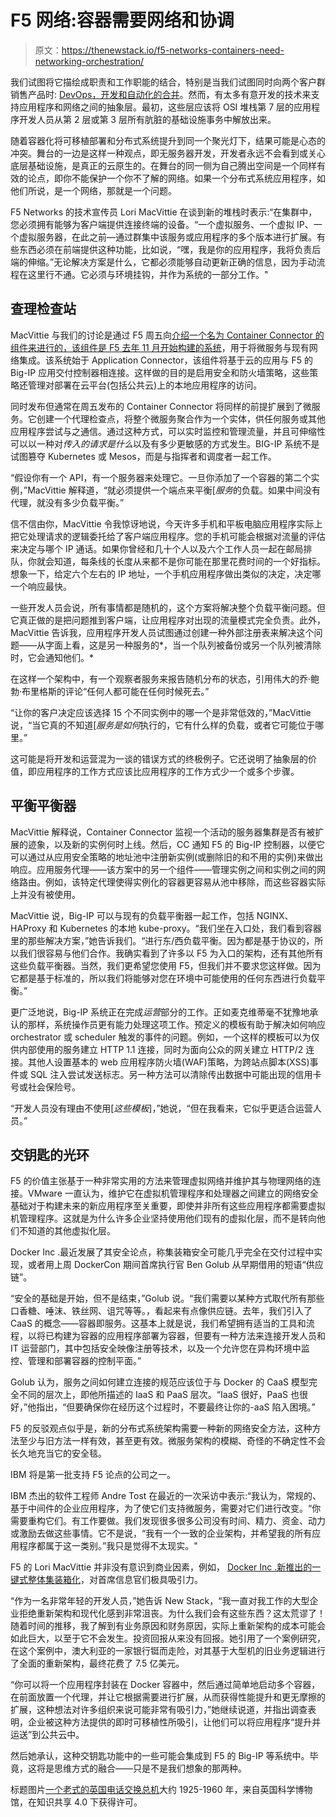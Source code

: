 # F5 网络:容器需要网络和协调

> 原文：<https://thenewstack.io/f5-networks-containers-need-networking-orchestration/>

我们试图将它描绘成职责和工作职能的结合，特别是当我们试图同时向两个客户群销售产品时: [DevOps，开发和自动化的合并](https://thenewstack.io/modern-business-devops-die/)。然而，有太多有意开发的技术来支持应用程序和网络之间的抽象层。最初，这些层应该将 OSI 堆栈第 7 层的应用程序开发人员从第 2 层或第 3 层所有肮脏的基础设施事务中解放出来。

随着容器化将可移植部署和分布式系统提升到同一个聚光灯下，结果可能是心态的冲突。舞台的一边是这样一种观点，即无服务器开发，开发者永远不会看到或关心底层基础设施，是真正的云原生的。在舞台的同一侧为自己腾出空间是一个同样有效的论点，即你不能保护一个你不了解的网络。如果一个分布式系统应用程序，如他们所说，是一个网络，那就是一个问题。

F5 Networks 的技术宣传员 Lori MacVittie 在谈到新的堆栈时表示:“在集群中，您必须拥有能够为客户端提供连接终端的设备。“一个虚拟服务、一个虚拟 IP、一个虚拟服务器，在此之前—通过群集中该服务或应用程序的多个版本进行扩展。有些东西必须在前端提供这种功能，比如说，“嘿，我是你的应用程序，我将负责后端的伸缩。”无论解决方案是什么，它都必须能够自动更新正确的信息，因为手动流程在这里行不通。它必须与环境挂钩，并作为系统的一部分工作。"

## 查理检查站

MacVittie 与我们的讨论是通过 F5 周五向[介绍一个名为 Container Connector 的组件来进行的，该组件是 F5 去年 11 月开始构建的系统](http://www.datacenterknowledge.com/archives/2016/11/15/f5-leverages-equinix-extend-deployment-security-microservices/)，用于将微服务与现有网络集成。该系统始于 Application Connector，该组件将基于云的应用与 F5 的 Big-IP 应用交付控制器相连接。这样做的目的是启用安全和防火墙策略，这些策略还管理对部署在云平台(包括公共云)上的本地应用程序的访问。

同时发布但通常在周五发布的 Container Connector 将同样的前提扩展到了微服务。它创建一个代理检查点，将整个微服务聚合作为一个实体，供任何服务或其他应用程序尝试与之通信。通过这种方式，可以实时监控和管理流量，并且可伸缩性可以以一种对*传入的请求是什么*以及有多少更敏感的方式发生。BIG-IP 系统不是试图篡夺 Kubernetes 或 Mesos，而是与指挥者和调度者一起工作。

“假设你有一个 API，有一个服务器来处理它。一旦你添加了一个容器的第二个实例，”MacVittie 解释道，“就必须提供一个端点来平衡[*服务*的负载。如果中间没有代理，就没有多少负载平衡。”

信不信由你，MacVittie 令我惊讶地说，今天许多手机和平板电脑应用程序实际上把它处理请求的逻辑委托给了客户端应用程序。您的手机可能会根据对流量的评估来决定与哪个 IP 通话。如果你曾经和几十个人以及六个工作人员一起在邮局排队，你就会知道，每条线的长度从来都不是你可能在那里花费时间的一个好指标。想象一下，给定六个左右的 IP 地址，一个手机应用程序做出类似的决定，决定哪一个响应最快。

一些开发人员会说，所有事情都是随机的，这个方案将解决整个负载平衡问题。但它真正做的是把问题推到客户端，让应用程序对出现的流量模式完全负责。此外，MacVittie 告诉我，应用程序开发人员试图通过创建一种外部注册表来解决这个问题——从字面上看，这是另一种服务的*，当一个队列被备份或另一个队列被清除时，它会通知他们。*

在这样一个架构中，有一个观察者服务来报告随机分布的状态，引用伟大的乔·鲍勃·布里格斯的评论“任何人都可能在任何时候死去。”

“让你的客户决定应该选择 15 个不同实例中的哪一个是非常低效的，”MacVittie 说，“当它真的不知道[*服务是如何*执行的，它有什么样的负载，或者它可能位于哪里。”

这可能是将开发和运营混为一谈的错误方式的终极例子。它还说明了抽象层的价值，即应用程序的工作方式应该比应用程序的工作方式少一个或多个步骤。

## 平衡平衡器

MacVittie 解释说，Container Connector 监视一个活动的服务器集群是否有被扩展的迹象，以及新的实例何时上线。然后，CC 通知 F5 的 Big-IP 控制器，以便它可以通过从应用安全策略的地址池中注册新实例(或删除旧的和不用的实例)来做出响应。应用服务代理——该方案中的另一个组件——管理实例之间和实例之间的网络路由。例如，该特定代理使得实例化的容器更容易从池中移除，而这些容器实际上并没有被使用。

MacVittie 说，Big-IP 可以与现有的负载平衡器一起工作，包括 NGINX、HAProxy 和 Kubernetes 的本地 kube-proxy。“我们坐在入口处，我们看到容器里的那些解决方案，”她告诉我们。“进行东/西负载平衡。因为都是基于协议的，所以我们很容易与他们合作。我确实看到了许多以 F5 为入口的架构，还有其他所有这些负载平衡器。当然，我们更希望您使用 F5，但我们并不要求您这样做。因为它都是基于标准的，所以我们将能够对您在环境中可能使用的任何东西进行负载平衡。”

更广泛地说，Big-IP 系统正在完成*运营*部分的工作。正如麦克维蒂毫不犹豫地承认的那样，系统操作员更有能力处理这项工作。预定义的模板有助于解决如何响应 orchestrator 或 scheduler 触发的事件的问题。例如，一个这样的模板可以为仅供内部使用的服务建立 HTTP 1.1 连接，同时为面向公众的网关建立 HTTP/2 连接。其他人设置基本的 web 应用程序防火墙(WAF)策略，为跨站点脚本(XSS)事件或 SQL 注入尝试发送标志。另一种方法可以清除传出数据中可能出现的信用卡号或社会保险号。

“开发人员没有理由不使用[*这些模板*]，”她说，“但在我看来，它似乎更适合运营人员。”

## 交钥匙的光环

F5 的价值主张基于一种非常实用的方法来管理虚拟网络并维护其与物理网络的连接。VMware 一直认为，维护它在虚拟机管理程序和处理器之间建立的网络安全基础对于构建未来的新应用程序至关重要，即使并非所有这些应用程序都需要虚拟机管理程序。这就是为什么许多企业坚持使用他们现有的虚拟化层，而不是转向他们不知道的其他虚拟化层。

Docker Inc .最近发展了其安全论点，称集装箱安全可能几乎完全在交付过程中实现，或者用上周 DockerCon 期间首席执行官 Ben Golub 从早期借用的短语“供应链”。

“安全的基础是开始，但不是结束，”Golub 说。“我们需要以某种方式取代所有那些口香糖、唾沫、铁丝网、诅咒等等。，看起来有点像供应链。去年，我们引入了 CaaS 的概念——容器即服务。这基本上就是说，我们希望拥有适当的工具和流程，以将已构建为容器的应用程序部署为容器，但要有一种方法来连接开发人员和 IT 运营部门，其中包括安全映像注册等技术，以及一个允许您在异构环境中监控、管理和部署容器的控制平面。”

Golub 认为，服务之间如何建立连接的规范应该位于与 Docker 的 CaaS 模型完全不同的层次上，即他所描述的 IaaS 和 PaaS 层次。“IaaS 很好，PaaS 也很好，”他指出，“但要确保你在经历这个过程时，不要最终让你的-aaS 陷入困境。”

F5 的反驳观点似乎是，新的分布式系统架构需要一种新的网络安全方法，这种方法至少与旧方法一样有效，甚至更有效。微服务架构的模糊、奇怪的不确定性不会长久地充当它的安全毯。

IBM 将是第一批支持 F5 论点的公司之一。

IBM 杰出的软件工程师 Andre Tost 在最近的一次采访中表示:“我认为，常规的、基于中间件的企业应用程序，为了使它们支持微服务，需要对它们进行改变。“你需要重构它们。有工作要做。我们发现很多很多公司没有时间、精力、资金、动力或激励去做这些事情。它不是说，“我有一个一致的企业架构，并希望我的所有应用程序都属于这一类别。”我只是觉得不太现实。"

F5 的 Lori MacVittie 并非没有意识到商业因素，例如， [Docker Inc .新推出的一键式整体集装箱化](https://thenewstack.io/docker-ceo-integrating-old-apps-big-deal/)，对首席信息官们极具吸引力。

“作为一名非常年轻的开发人员，”她告诉 New Stack，“我一直对我工作的大型企业拒绝重新架构和现代化感到非常沮丧。为什么我们会有这些东西？这太荒谬了！随着时间的推移，我了解到有业务原因和财务原因，实际上重新架构的成本可能会如此巨大，以至于它不会发生。投资回报从来没有回报。她引用了一个案例研究，在这个案例中，澳大利亚的一家银行铤而走险，对其基于大型机的旧业务逻辑进行了全面的重新架构，最终花费了 7.5 亿美元。

“你可以将一个应用程序封装在 Docker 容器中，然后通过简单地启动多个容器，在前面放置一个代理，并让它根据需要进行扩展，从而获得性能提升和更无摩擦的扩展，这种想法对许多组织来说可能非常有吸引力，”她继续说道，并指出调查表明，企业被这种方法提供的即时可移植性所吸引，让他们可以将应用程序“提升并运送”到公共云中。

然后她承认，这种交钥匙功能中的一些可能会集成到 F5 的 Big-IP 等系统中。毕竟，这将是思维方式的融合——只是不是我们想象的那两种。

标题图片[一个老式的英国电话交换总机](http://collection.sciencemuseum.org.uk/objects/co8347377/three-switchboard-operators-breastplate-transmitters-and-headsets-1925-1960-headset)大约 1925-1960 年，来自英国科学博物馆，在知识共享 4.0 下获得许可。

<svg xmlns:xlink="http://www.w3.org/1999/xlink" viewBox="0 0 68 31" version="1.1"><title>Group</title> <desc>Created with Sketch.</desc></svg>
